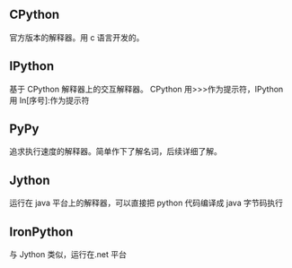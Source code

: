 ## CPython

官方版本的解释器。用 c 语言开发的。

## IPython

基于 CPython 解释器上的交互解释器。
CPython 用>>>作为提示符，IPython 用 In[序号]:作为提示符

## PyPy

追求执行速度的解释器。简单作下了解名词，后续详细了解。

## Jython

运行在 java 平台上的解释器，可以直接把 python 代码编译成 java 字节码执行

## IronPython

与 Jython 类似，运行在.net 平台
